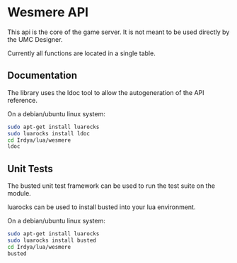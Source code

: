 # Wesmere API
This api is the core of the game server.
It is not meant to be used directly by the UMC Designer.

Currently all functions are located in a single table.


## Documentation

The library uses the ldoc tool to allow the autogeneration of the API reference.

On a debian/ubuntu linux system:
```bash
sudo apt-get install luarocks
sudo luarocks install ldoc
cd Irdya/lua/wesmere
ldoc
```

## Unit Tests

The busted unit test framework can be used to run the test suite on the module.

luarocks can be used to install busted into your lua environment.

On a debian/ubuntu linux system:
```bash
sudo apt-get install luarocks
sudo luarocks install busted
cd Irdya/lua/wesmere
busted
```
